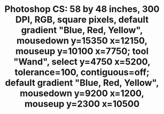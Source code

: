 ---
ee_id: '4136'
site: '1'
type: '2'
url: 2014-020-photoshop-cs
title: 'Photoshop CS: 58 by 48 inches, 300 DPI, RGB, square pixels, default gradient
  "Blue, Red, Yellow", mousedown y=15350 x=12150, mouseup y=10100 x=7750; tool "Wand",
  select y=4750 x=5200, tolerance=100, contiguous=off; default gradient "Blue, Red,
  Yellow", mousedown y=9200 x=1200, mouseup y=2300 x=10500 '
year: '2014'
display_year: '2014'
medium: Chromogenic print
dims: 58x48in
pitch: ''
ps: ''
live_url: ''
related: ''
youtube: ''
related_code: ''
imgs: photoshop-cs-2014-020-full-database-FA.jpg
subheading: ''
download: ''
add_credit: ''
commission: ''
layout: things-i-made
---
